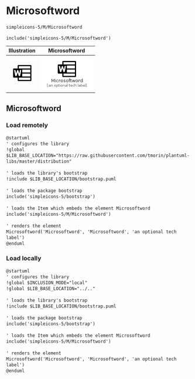 # Microsoftword


```text
simpleicons-5/M/Microsoftword
```

```text
include('simpleicons-5/M/Microsoftword')
```



| Illustration | Microsoftword |
| :---: | :---: |
| ![illustration for Illustration](../../simpleicons-5/M/Microsoftword.png) | ![illustration for Microsoftword](../../simpleicons-5/M/Microsoftword.Local.png) |




## Microsoftword

### Load remotely
```plantuml
@startuml
' configures the library
!global $LIB_BASE_LOCATION="https://raw.githubusercontent.com/tmorin/plantuml-libs/master/distribution"

' loads the library's bootstrap
!include $LIB_BASE_LOCATION/bootstrap.puml

' loads the package bootstrap
include('simpleicons-5/bootstrap')

' loads the Item which embeds the element Microsoftword
include('simpleicons-5/M/Microsoftword')

' renders the element
Microsoftword('Microsoftword', 'Microsoftword', 'an optional tech label')
@enduml
```

### Load locally
```plantuml
@startuml
' configures the library
!global $INCLUSION_MODE="local"
!global $LIB_BASE_LOCATION="../.."

' loads the library's bootstrap
!include $LIB_BASE_LOCATION/bootstrap.puml

' loads the package bootstrap
include('simpleicons-5/bootstrap')

' loads the Item which embeds the element Microsoftword
include('simpleicons-5/M/Microsoftword')

' renders the element
Microsoftword('Microsoftword', 'Microsoftword', 'an optional tech label')
@enduml
```

